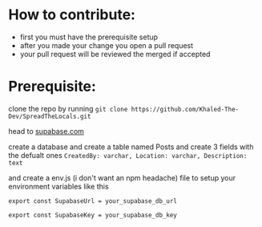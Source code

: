 # How to contribute:
* first you must have the prerequisite setup
* after you made your change you open a pull request
* your pull request will be reviewed the merged if accepted

# Prerequisite:
clone the repo by running `git clone https://github.com/Khaled-The-Dev/SpreadTheLocals.git`


head to [supabase.com](https://supabase.com)

create a database and create a table named Posts and create 3 fields with the defualt ones `CreatedBy: varchar, Location: varchar, Description: text`

and create a env.js (i don't want an npm headache) file to setup your environment variables like this
```
export const SupabaseUrl = your_supabase_db_url

export const SupabaseKey = your_supabase_db_key
```